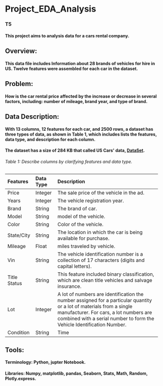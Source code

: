 # Project_EDA_Analysis
### T5 
#### This project aims to analysis data for a cars rental company.


## Overview:
#### This data file includes Information about 28 brands of vehicles for hire in US. Twelve features were assembled for each car in the dataset.

## Problem:
#### How is the car rental price affected by the increase or decrease in several factors, including: number of mileage, brand year, and type of brand.

## Data Description: 
#### With 13 columns, 12 features for each car, and 2500 rows, a dataset has three types of data, as shown in Table 1, which includes lists the features, data type, and description for each column.
#### The dataset has a size of 284 KB that called US Cars' data, [DataSet](https://www.kaggle.com/doaaalsenani/usa-cers-dataset "optional title").

######        Table 1: Describe columns by clarifying features and data type.

|Features    |Data Type        |Description                    |
|:-----------|:----------------|:------------------------------|
|Price       |Integer          |The sale price of the vehicle in the ad.|
|Years       |Integer          |The vehicle registration year.|
|Brand       |String           |The brand of car.|
|Model       |String           |model of the vehicle.|
|Color       |String           |Color of the vehicle.|
|State/City  |String           |The location in which the car is being available for purchase.|
|Mileage     |Float            |miles traveled by vehicle.|
|Vin         |String           |The vehicle identification number is a collection of 17 characters (digits and capital letters).|
|Title Status|String           |This feature included binary classification, which are clean title vehicles and salvage insurance.|
|Lot         |Integer          |A lot of numbers are identification the number assigned for a particular quantity or a lot of materials from a single manufacturer. For cars, a lot numbers are combined with a serial number to form the Vehicle Identification Number.|
|Condition   |String           |Time|----|

## Tools:
#### Terminology: Python, jupter Notebook.
#### Libraries: Numpy, matplotlib, pandas, Seaborn, Stats, Math, Random, Plotly.express.
